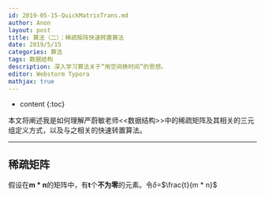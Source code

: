```yaml
---
id: 2019-05-15-QuickMatrixTrans.md
author: Anon
layout: post
title: 算法（二）：稀疏矩阵快速转置算法
date: 2019/5/15
categories: 算法
tags: 数据结构
description: 深入学习算法关于“用空间换时间”的思想。
editor: Webstorm Typora
mathjax: true
---
```


* content
{:toc}

本文将阐述我是如何理解严蔚敏老师<<数据结构>>中的稀疏矩阵及其相关的三元组定义方式，以及与之相关的快速转置算法。
___



## 稀疏矩阵

假设在**m * n**的矩阵中，有**t**个**不为零**的元素。令$\delta$$=$$\frac{t}{m * n}$

